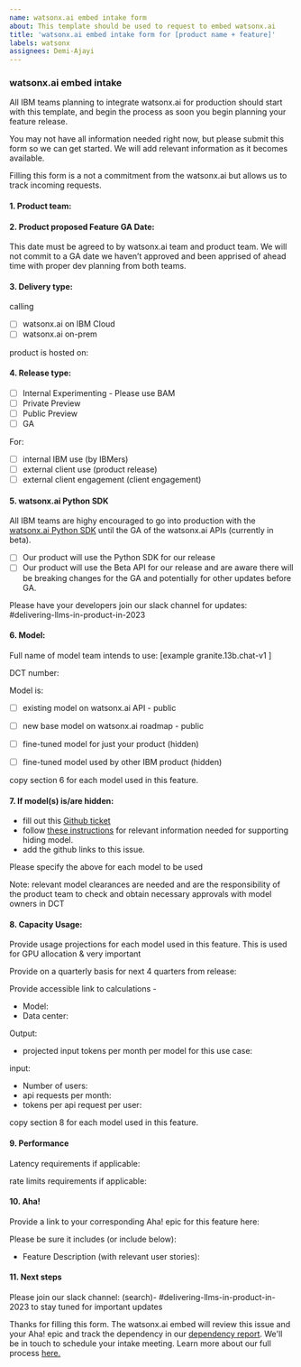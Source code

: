 ```yaml
---
name: watsonx.ai embed intake form
about: This template should be used to request to embed watsonx.ai 
title: 'watsonx.ai embed intake form for [product name + feature]'
labels: watsonx
assignees: Demi-Ajayi 
---
```


### watsonx.ai embed intake
All IBM teams planning to integrate watsonx.ai for production should start with this template, and begin the process as soon you begin planning your feature release. 

You may not have all information needed right now, but please submit this form so we can get started. We will add relevant information as it becomes available. 

Filling this form is a not a commitment from the watsonx.ai but allows us to track incoming requests. 

#### 1. Product team:

#### 2. Product proposed Feature GA Date: 

 This date must be agreed to by watsonx.ai team and product team. We will not commit to a GA date we haven’t approved and been apprised of ahead time with proper dev planning from both teams. 

#### 3. Delivery type:

calling 

- [ ] watsonx.ai on IBM Cloud 
- [ ] watsonx.ai on-prem

product is hosted on: 

#### 4. Release type:
- [ ] Internal Experimenting - Please use BAM 
- [ ] Private Preview 
- [ ] Public Preview 
- [ ] GA

For:
- [ ] internal IBM use (by IBMers)
- [ ] external client use (product release)
- [ ] external client engagement (client engagement)

#### 5. watsonx.ai Python SDK

All IBM teams are highy encouraged to go into production with the [watsonx.ai Python SDK](https://ibm.github.io/watson-machine-learning-sdk/install.html) until the GA of the watsonx.ai APIs (currently in beta).

- [ ] Our product will use the Python SDK for our release
- [ ] Our product will use the Beta API for our release and are aware there will be breaking changes for the GA and potentially for other updates before GA. 

Please have your developers join our slack channel for updates: #delivering-llms-in-product-in-2023



#### 6. Model:

Full name of model team intends to use: [example granite.13b.chat-v1 ]

DCT number:

Model is: 
- [ ] existing model on watsonx.ai API - public 

- [ ] new base model on watsonx.ai roadmap - public

- [ ] fine-tuned model for just your product (hidden)

- [ ] fine-tuned model used by other IBM product (hidden)

copy section 6 for each model used in this feature. 

#### 7. If model(s) is/are hidden: 
- fill out this [Github ticket](https://github.ibm.com/NGP-TWC/ml-planning/issues/new?assignees=julianpayne&labels=WML-BYOM%2Cwatsonx%2Cwatsonx-inference-proxy%2Cwatsonx-fm-dev%2CdevOps&template=wml-byom-onboarding.md&title=watsonx.ai+onboarding+request) 
- follow [these instructions](https://ibm.ent.box.com/notes/1349751157331?s=bbp3rbdt29q81mqpci3ylopz43t1zc2b) for relevant information needed for supporting hiding model.
- add the github links to this issue.


Please specify  the above for each model to be used


Note: relevant model clearances are needed and are the responsibility of the product team to check and obtain necessary approvals with model owners in DCT



#### 8. Capacity Usage:

Provide usage projections for each model used in this feature. This is used for GPU allocation & very important



Provide on a quarterly basis for next 4 quarters from release:

Provide accessible link to calculations - 

- Model:
- Data center:

Output:
 - projected input tokens per month per model for this use case: 
 

input:
-  Number of users:
-  api requests per month:
-  tokens per api request per user:

copy section 8 for each model used in this feature.

#### 9. Performance

Latency requirements if applicable:

rate limits requirements if applicable:


#### 10. Aha!
Provide a link to your corresponding Aha! epic for this feature here:

Please be sure it includes (or include below):

- Feature Description (with relevant user stories): 


#### 11. Next steps
Please join our slack channel: (search)- #delivering-llms-in-product-in-2023 to stay tuned for important updates 

Thanks for filling this form. The watsonx.ai embed will review this issue and your Aha! epic and track the dependency in our [dependency report](https://ibm.biz/watsonxai-embed-dependency-report). 
We'll be in touch to schedule your intake meeting.
Learn more about our full process [here.](https://w3.ibm.com/w3publisher/using-llms-ibm/delivery-playbook)  

